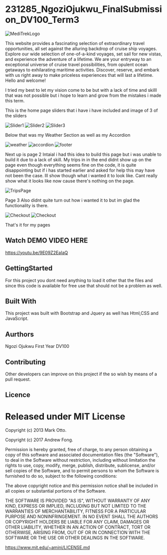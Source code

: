 # 231285_NgoziOjukwu_FinalSubmission_DV100_Term3

![MediTrekLogo](/assets/readme.png)




 This website provides a fascinating selection of extraordinary travel opportunities, all set against the alluring backdrop of cruise ship voyages. Explore our wide selection of one-of-a-kind voyages, set sail for new vistas, and experience the adventure of a lifetime. We are your entryway to an exceptional universe of cruise travel possibilities, from opulent ocean getaways to exhilarating maritime activities. Discover, reserve, and embark with us right away to make priceless experiences that will last a lifetime. Hello and welcome!

 I tried my best to let my vision come to be but with a lack of time and skilll that was not possible but i hope to learn and grow from the mistakes i made this term.

 This is the home page sliders that i have i have included and image of 3 of the sliders 

 ![Slider1](/assets/Screenshot%202023-09-03%20at%2022.50.23.png)
 ![Slider2](/assets/Screenshot%202023-09-03%20at%2022.51.06.png)
 ![Slider3](/assets/Screenshot%202023-09-03%20at%2022.52.52.png)

 Below that was my Weather Section as well as my Accordion

 ![weather](/assets/1.weather.png)
 ![accordion](/assets/2.accordion.png)
 ![footer](/assets/3.footer.png)


 Next up is page 2
 Intaial i had this idea to build this page but i was unable to build it due to a lack of skill. My trips in in the end didnt show up on the page even though everything seems fine on the code, it is quite disappointing but if i has started earlier and asked for help this may have not been the case. Ill show though what i wanted it to look like. Cant really show what it looks like now cause there's nothing on the page.

 ![TripsPage](/assets/Desktop%20-%202.png)

 Page 3 Also didnt quite turn out how i wanted it to but im glad the functionality is there.

 ![Checkout](/assets/CHECK1.png)
  ![Checkout](/assets/CHECK2.png)


  That's it for my pages 

  ## Watch DEMO VIDEO HERE
  
  https://youtu.be/9E09Z2EaIaQ

  ## GettingStarted 

  For this project you dont need anything to load it other that the files and since this code is available for free use that should not be a problem as well.

  ## Built With

  This project was built with Bootstrap and Jquery as well has Html,CSS and JavaScript.

  ## Aurthors

  Ngozi Ojukwu First Year DV100

  ## Contributing

  Other developers can improve on this project if the so wish by means of a pull request.

  ## Licence
# Released under MIT License

Copyright (c) 2013 Mark Otto.

Copyright (c) 2017 Andrew Fong.

Permission is hereby granted, free of charge, to any person obtaining a copy of this software and associated documentation files (the "Software"), to deal in the Software without restriction, including without limitation the rights to use, copy, modify, merge, publish, distribute, sublicense, and/or sell copies of the Software, and to permit persons to whom the Software is furnished to do so, subject to the following conditions:

The above copyright notice and this permission notice shall be included in all copies or substantial portions of the Software.

THE SOFTWARE IS PROVIDED "AS IS", WITHOUT WARRANTY OF ANY KIND, EXPRESS OR IMPLIED, INCLUDING BUT NOT LIMITED TO THE WARRANTIES OF MERCHANTABILITY, FITNESS FOR A PARTICULAR PURPOSE AND NONINFRINGEMENT. IN NO EVENT SHALL THE AUTHORS OR COPYRIGHT HOLDERS BE LIABLE FOR ANY CLAIM, DAMAGES OR OTHER LIABILITY, WHETHER IN AN ACTION OF CONTRACT, TORT OR OTHERWISE, ARISING FROM, OUT OF OR IN CONNECTION WITH THE SOFTWARE OR THE USE OR OTHER DEALINGS IN THE SOFTWARE.

https://www.mit.edu/~amini/LICENSE.md





